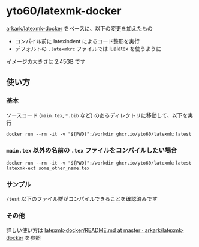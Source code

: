 # yto60/latexmk-docker

[arkark/latexmk-docker](https://github.com/arkark/latexmk-docker) をベースに、以下の変更を加えたもの

- コンパイル前に latexindent によるコード整形を実行
- デフォルトの `.latexmkrc` ファイルでは lualatex を使うように

イメージの大きさは 2.45GB です

## 使い方

### 基本

ソースコード (`main.tex`, `*.bib` など) のあるディレクトリに移動して、以下を実行

```shell
docker run --rm -it -v "${PWD}":/workdir ghcr.io/yto60/latexmk:latest
```

### `main.tex` 以外の名前の `.tex` ファイルをコンパイルしたい場合

```shell
docker run --rm -it -v "${PWD}":/workdir ghcr.io/yto60/latexmk:latest latexmk-ext some_other_name.tex
```

### サンプル

`/test` 以下のファイル群がコンパイルできることを確認済みです

### その他

詳しい使い方は [latexmk-docker/README.md at master · arkark/latexmk-docker](https://github.com/arkark/latexmk-docker/blob/master/README.md) を参照
